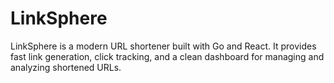 # LinkSphere 
LinkSphere is a modern URL shortener built with Go and React. It provides fast link generation, click tracking, and a clean dashboard for managing and analyzing shortened URLs.
